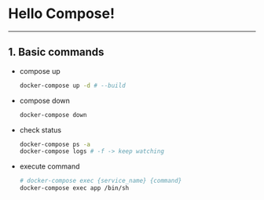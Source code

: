 # Hello Compose!
---
## 1. Basic commands
* compose up
    ```sh
    docker-compose up -d # --build
    ```

* compose down
    ```sh
    docker-compose down
    ```

* check status
    ```sh
    docker-compose ps -a
    docker-compose logs # -f -> keep watching
    ```

* execute command
    ```sh
    # docker-compose exec {service_name} {command}
    docker-compose exec app /bin/sh
    ```